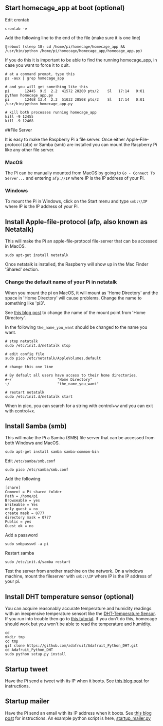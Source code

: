 
## Start homecage_app at boot (optional)

Edit crontab

    crontab -e
    
Add the following line to the end of the file (make sure it is one line)

```
@reboot (sleep 10; cd /home/pi/homecage/homecage_app && /usr/bin/python /home/pi/homecage/homecage_app/homecage_app.py)
```

If you do this it is important to be able to find the running homecage_app, in case you want to force it to quit.

```
# at a command prompt, type this
ps -aux | grep homecage_app

# and you will get something like this
pi       12445  9.5  2.2  41572 20200 pts/2    Sl   17:14   0:01 python homecage_app.py
pi       12468 13.4  2.3  51032 20508 pts/2    Sl   17:14   0:01 /usr/bin/python homecage_app.py

# kill both processes running homecage_app
kill -9 12455
kill -9 12468
```

##File Server

It is easy to make the Raspberry Pi a file server. Once either Apple-File-protocol (afp) or Samba (smb) are installed you can mount the Raspberry Pi like any other file server.

### MacOS

The Pi can be manually mounted from MacOS by going to `Go - Connect To Server...` and entering `afp://IP` where IP is the IP address of your Pi.
	    
### Windows

To mount the Pi in Windows, click on the Start menu and type `smb:\\IP` where IP is the IP address of your Pi.

## Install Apple-file-protocol (afp, also known as Netatalk)

This will make the Pi an apple-file-protocol file-server that can be accessed in MacOS.

    sudo apt-get install netatalk

Once netatalk is installed, the Raspberry will show up in the Mac Finder 'Shared' section. 

### Change the default name of your Pi in netatalk

When you mount the pi on MacOS, it will mount as 'Home Directory' and the space in 'Home Directory' will cause problems. Change the name to something like 'pi3'.

See [this blog post][afpmountpoint] to change the name of the mount point from 'Home Directory'.    

In the following `the_name_you_want` should be changed to the name you want.

    # stop netatalk
    sudo /etc/init.d/netatalk stop

    # edit config file
    sudo pico /etc/netatalk/AppleVolumes.default

    # change this one line

    # By default all users have access to their home directories.
    #~/                     "Home Directory"
    ~/                      "the_name_you_want"

    # restart netatalk
    sudo /etc/init.d/netatalk start

When in pico, you can search for a string with control+w and you can exit with control+x.

## Install Samba (smb)

This will make the Pi a Samba (SMB) file server that can be accessed from both Windows and MacOS.

    sudo apt-get install samba samba-common-bin

Edit `/etc/samba/smb.conf`

	sudo pico /etc/samba/smb.conf

Add the following

	[share]
	Comment = Pi shared folder
	Path = /home/pi
	Browseable = yes
	Writeable = Yes
	only guest = no
	create mask = 0777
	directory mask = 0777
	Public = yes
	Guest ok = no

Add a password

	sudo smbpasswd -a pi

Restart samba

	sudo /etc/init.d/samba restart
	
Test the server from another machine on the network. On a windows machine, mount the fileserver with `smb:\\IP` where IP is the IP address of your pi.
   

## Install DHT temperature sensor (optional)

You can acquire reasonably accurate temperature and humidity readings with an inexpensive temperature sensort like the [DHT-Temperature Sensor][dht]. If you run into trouble then go to [this tutorial][7]. If you don't do this, homecage should work but you won't be able to read the temperature and humidity.
    
    cd
    mkdir tmp
    cd tmp
    git clone https://github.com/adafruit/Adafruit_Python_DHT.git
    cd Adafruit_Python_DHT
    sudo python setup.py install

## Startup tweet

Have the Pi send a tweet with its IP when it boots. See [this blog post][startuptweeter] for instructions.
	
## Startup mailer

Have the Pi send an email with its IP address when it boots. See [this blog post][startupmailer] for instructions. An example python script is here, [startup_mailer.py][startupmailer.py]


[1]: http://blog.cudmore.io/post/2017/11/22/raspian-stretch/
[7]: https://learn.adafruit.com/dht-humidity-sensing-on-raspberry-pi-with-gdocs-logging/software-install-updated
[dht]: https://www.adafruit.com/product/385?gclid=CjwKCAiA9f7QBRBpEiwApLGUip6TE2XPQx_9hVrRY83GHtGapdZq6H4t1ZHUJfuRXRTZdBMLvbmCJhoCWC4QAvD_BwE
[afpmountpoint]: http://blog.cudmore.io/post/2015/06/07/Changing-default-mount-in-Apple-File-Sharing/
[startupmailer.py]: https://github.com/cudmore/cudmore.github.io/blob/master/_site/downloads/startup_mailer.py
[startupmailer]: http://blog.cudmore.io/post/2017/11/28/startup-mailer/
[startuptweeter]: http://blog.cudmore.io/post/2017/10/27/Raspberry-startup-tweet/
